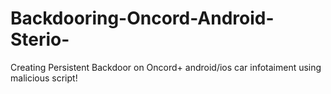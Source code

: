 # Backdooring-Oncord-Android-Sterio-
Creating Persistent Backdoor on Oncord+ android/ios car infotaiment using malicious script!
